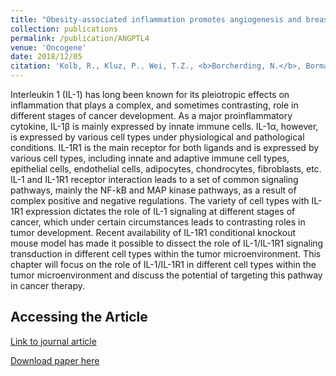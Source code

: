 ```yaml
---
title: "Obesity-associated inflammation promotes angiogenesis and breast cancer via angiopoietin-like 4."
collection: publications
permalink: /publication/ANGPTL4
venue: 'Oncogene'
date: 2018/12/05
citation: 'Kolb, R., Kluz, P., Wei, T.Z., <b>Borcherding, N.</b>, Bormann, N., Balcziak, L., Zhu, P., Davies, B., Gourronc, F., Gibson-Corley, K. Klingelhutz, A., Tan, N.S., Sutterwala, F., Vishwakarma, A., Liu, L., Ge, X., Jiang, B., Zhu, Y., Shen, X., & Zhang, W. Obesity-associated inflammation promotes angiogenesis and breast cancer via angiopoietin-like 4. Oncogene 2019.'
---
```


Interleukin 1 (IL-1) has long been known for its pleiotropic effects on inflammation that plays a complex, and sometimes contrasting, role in different stages of cancer development. As a major proinflammatory cytokine, IL-1β is mainly expressed by innate immune cells. IL-1α, however, is expressed by various cell types under physiological and pathological conditions. IL-1R1 is the main receptor for both ligands and is expressed by various cell types, including innate and adaptive immune cell types, epithelial cells, endothelial cells, adipocytes, chondrocytes, fibroblasts, etc. IL-1 and IL-1R1 receptor interaction leads to a set of common signaling pathways, mainly the NF-kB and MAP kinase pathways, as a result of complex positive and negative regulations. The variety of cell types with IL-1R1 expression dictates the role of IL-1 signaling at different stages of cancer, which under certain circumstances leads to contrasting roles in tumor development. Recent availability of IL-1R1 conditional knockout mouse model has made it possible to dissect the role of IL-1/IL-1R1 signaling transduction in different cell types within the tumor microenvironment. This chapter will focus on the role of IL-1/IL-1R1 in different cell types within the tumor microenvironment and discuss the potential of targeting this pathway in cancer therapy.

Accessing the Article
------

[Link to journal article](https://www.nature.com/articles/s41388-018-0592-6)

[Download paper here](https://ncborcherding.github.io/files/ANGPTL4.pdf)






